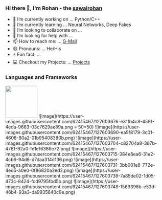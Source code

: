 ### Hi there 👋, I'm Rohan - the [sawairohan](https://github.com/rohansawai)




- 🔭 I’m currently working on ... Python/C++
- 🌱 I’m currently learning ... Neural Networks, Deep Fakes
- 👯 I’m looking to collaborate on ...
- 🤔 I’m looking for help with ...
- 📫 How to reach me: ... [G-Mail](sawairohan90@gmail.com)
- 😄 Pronouns: ... He/His
- ⚡ Fun fact: ...
- 💻 Checkout my Projects: ... [Projects](https://github.com/rohansawai?tab=repositories)

### Languages and Frameworks
<img src="https://user-images.githubusercontent.com/62415467/127603676-e31fb4c8-4591-4eda-9663-03c7629ae89a.png" width="100" height="100">
![image](https://user-images.githubusercontent.com/62415467/127603676-e31fb4c8-4591-4eda-9663-03c7629ae89a.png = 50*50)
![image](https://user-images.githubusercontent.com/62415467/127603690-ea5f8179-3c01-4608-80a2-01b95408380b.png)
![image](https://user-images.githubusercontent.com/62415467/127603704-c82704a8-387b-4761-92a0-fe1ef6386e72.png)
![image](https://user-images.githubusercontent.com/62415467/127603715-384e6ea6-31e2-4cb6-94d6-d7daa314d136.png)
![image](https://user-images.githubusercontent.com/62415467/127603731-3bb001e8-772e-4ed5-a0e0-0f86820a2ed2.png)
![image](https://user-images.githubusercontent.com/62415467/127603739-7a85de02-1d05-473c-8424-fcd9795fbd5b.png)
![image](https://user-images.githubusercontent.com/62415467/127603748-1569396b-e53d-46b4-93a3-da9935640c9e.png)
